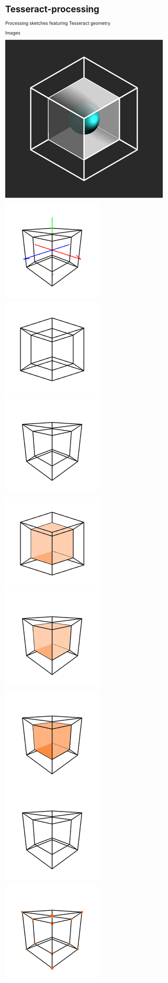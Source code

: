 # Tesseract-processing
Processing sketches featuring Tesseract geometry

Images


![tesseract_blue](https://github.com/AndrewCraigie/Tesseract-processing/blob/master/tesseract_processing/data/tesseract_blue_03.gif)



![show_axis](https://github.com/AndrewCraigie/Tesseract-processing/blob/master/tesseract_processing/data/axis.png)

![show_ortho](https://github.com/AndrewCraigie/Tesseract-processing/blob/master/tesseract_processing/data/ortho.png) ![show_perspective](https://github.com/AndrewCraigie/Tesseract-processing/blob/master/tesseract_processing/data/persepective.png)

![rotate_ortho](https://github.com/AndrewCraigie/Tesseract-processing/blob/master/tesseract_processing/data/rotateOrtho.gif) ![rotate_perspective](https://github.com/AndrewCraigie/Tesseract-processing/blob/master/tesseract_processing/data/rotatePerspective.gif)

![show_inner_faces](https://github.com/AndrewCraigie/Tesseract-processing/blob/master/tesseract_processing/data/showInnerFaces.png) ![show_inner_faces_false](https://github.com/AndrewCraigie/Tesseract-processing/blob/master/tesseract_processing/data/showInnerFacesFalse.png)

![show_points](https://github.com/AndrewCraigie/Tesseract-processing/blob/master/tesseract_processing/data/showPoints.png)

